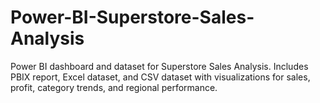 # Power-BI-Superstore-Sales-Analysis
Power BI dashboard and dataset for Superstore Sales Analysis. Includes PBIX report, Excel dataset, and CSV dataset with visualizations for sales, profit, category trends, and regional performance.
